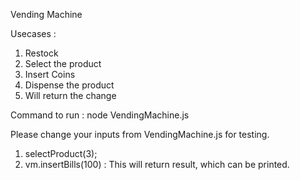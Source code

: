 Vending Machine

Usecases :
1. Restock
2. Select the product
3. Insert Coins
4. Dispense the product
5. Will return the change


Command to run :
node VendingMachine.js

Please change your inputs from VendingMachine.js for testing.

1. selectProduct(3); 
2. vm.insertBills(100) : This will return result, which can be printed.